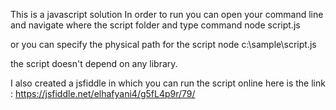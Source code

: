This is a javascript solution 
In order to run you can open your command line and navigate where the script folder and type command 
node script.js

or you can specify the physical path for the script
node c:\sample\script.js

the script doesn't depend on any library.

I also created a jsfiddle in which you can run the script online 
here is the link : https://jsfiddle.net/elhafyani4/g5fL4p9r/79/

